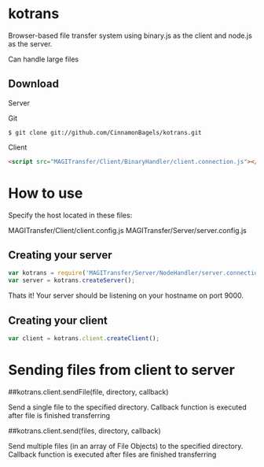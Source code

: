 kotrans
=======

Browser-based file transfer system using binary.js as the client and node.js as the server.

Can handle large files

## Download

Server

Git
```console
$ git clone git://github.com/CinnamonBagels/kotrans.git
```

Client

```html
<script src="MAGITransfer/Client/BinaryHandler/client.connection.js"></script>
```
How to use
==========

Specify the host located in these files:

MAGITransfer/Client/client.config.js
MAGITransfer/Server/server.config.js

## Creating your server
```javascript
var kotrans = require('MAGITransfer/Server/NodeHandler/server.connection.js');
var server = kotrans.createServer();
```
Thats it! Your server should be listening on your hostname on port 9000.

## Creating your client
```javascript
var client = kotrans.client.createClient();
```

Sending files from client to server
===================================

##kotrans.client.sendFile(file, directory, callback)

Send a single file to the specified directory. 
Callback function is executed after file is finished transferring

##kotrans.client.send(files, directory, callback)

Send multiple files (in an array of File Objects) to the specified directory. 
Callback function is executed after files are finished transferring

